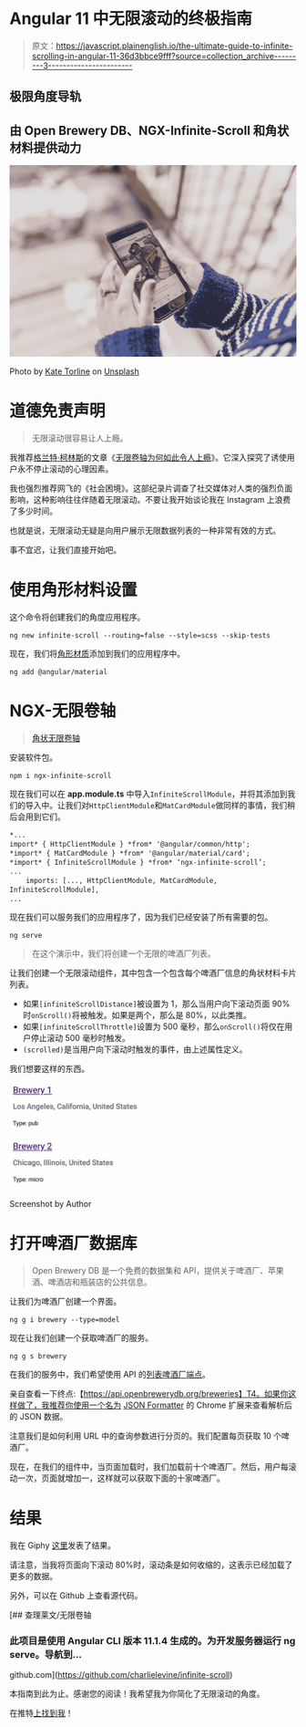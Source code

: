 # Angular 11 中无限滚动的终极指南

> 原文：<https://javascript.plainenglish.io/the-ultimate-guide-to-infinite-scrolling-in-angular-11-36d3bbce9fff?source=collection_archive---------3----------------------->

## 极限角度导轨

## 由 Open Brewery DB、NGX-Infinite-Scroll 和角状材料提供动力

![](img/fd0121aeee51e9365770017ab029501b.png)

Photo by [Kate Torline](https://unsplash.com/@kate_torline?utm_source=medium&utm_medium=referral) on [Unsplash](https://unsplash.com?utm_source=medium&utm_medium=referral)

# 道德免责声明

> 无限滚动很容易让人上瘾。

我推荐[格兰特·柯林斯](https://medium.com/u/ceee6ebf074c?source=post_page-----36d3bbce9fff--------------------------------)的文章《[无限卷轴为何如此令人上瘾](https://uxdesign.cc/why-the-infinite-scroll-is-so-addictive-9928367019c5)》。它深入探究了诱使用户永不停止滚动的心理因素。

我也强烈推荐网飞的《社会困境》。这部纪录片调查了社交媒体对人类的强烈负面影响，这种影响往往伴随着无限滚动。不要让我开始谈论我在 Instagram 上浪费了多少时间。

也就是说，无限滚动无疑是向用户展示无限数据列表的一种非常有效的方式。

事不宜迟，让我们直接开始吧。

# 使用角形材料设置

这个命令将创建我们的角度应用程序。

```
ng new infinite-scroll --routing=false --style=scss --skip-tests
```

现在，我们将[角形材质](https://material.angular.io/)添加到我们的应用程序中。

```
ng add @angular/material
```

# NGX-无限卷轴

> [角状无限卷轴](https://github.com/orizens/ngx-infinite-scroll)

安装软件包。

```
npm i ngx-infinite-scroll
```

现在我们可以在 **app.module.ts** 中导入`InfiniteScrollModule`，并将其添加到我们的导入中。让我们对`HttpClientModule`和`MatCardModule`做同样的事情，我们稍后会用到它们。

```
*...
import* { HttpClientModule } *from* '@angular/common/http';
*import* { MatCardModule } *from* '@angular/material/card';
*import* { InfiniteScrollModule } *from* ‘ngx-infinite-scroll’;
...
    imports: [..., HttpClientModule, MatCardModule, InfiniteScrollModule],
...
```

现在我们可以服务我们的应用程序了，因为我们已经安装了所有需要的包。

```
ng serve
```

> 在这个演示中，我们将创建一个无限的啤酒厂列表。

让我们创建一个无限滚动组件，其中包含一个包含每个啤酒厂信息的角状材料卡片列表。

*   如果`[infiniteScrollDistance]`被设置为 1，那么当用户向下滚动页面 90%时`onScroll()`将被触发。如果是两个，那么是 80%，以此类推。
*   如果`[infiniteScrollThrottle]`设置为 500 毫秒，那么`onScroll()`将仅在用户停止滚动 500 毫秒时触发。
*   `(scrolled)`是当用户向下滚动时触发的事件，由上述属性定义。

我们想要这样的东西。

![](img/7f80f56507eca87ea170d4781718aaf6.png)

Screenshot by Author

# 打开啤酒厂数据库

> Open Brewery DB 是一个免费的数据集和 API，提供关于啤酒厂、苹果酒、啤酒店和瓶装店的公共信息。

让我们为啤酒厂创建一个界面。

```
ng g i brewery --type=model
```

现在让我们创建一个获取啤酒厂的服务。

```
ng g s brewery
```

在我们的服务中，我们希望使用 API 的[列表啤酒厂端点](https://www.openbrewerydb.org/documentation/01-listbreweries)。

亲自查看一下终点:【https://api.openbrewerydb.org/breweries】T4。如果你这样做了，我推荐你使用一个名为 [JSON Formatter](https://chrome.google.com/webstore/detail/json-formatter/bcjindcccaagfpapjjmafapmmgkkhgoa?hl=en) 的 Chrome 扩展来查看解析后的 JSON 数据。

注意我们是如何利用 URL 中的查询参数进行分页的。我们配置每页获取 10 个啤酒厂。

现在，在我们的组件中，当页面加载时，我们加载前十个啤酒厂。然后，用户每滚动一次，页面就增加一，这样就可以获取下面的十家啤酒厂。

# 结果

我在 Giphy [这里](https://media.giphy.com/media/8VYABkBrS0wDfbFanm/giphy.gif)发表了结果。

请注意，当我将页面向下滚动 80%时，滚动条是如何收缩的，这表示已经加载了更多的数据。

另外，可以在 Github 上查看源代码。

[](https://github.com/charlielevine/infinite-scroll) [## 查理莱文/无限卷轴

### 此项目是使用 Angular CLI 版本 11.1.4 生成的。为开发服务器运行 ng serve。导航到…

github.com](https://github.com/charlielevine/infinite-scroll) 

本指南到此为止。感谢您的阅读！我希望我为你简化了无限滚动的角度。

在推特[上找到我](https://twitter.com/charliechamp616)！